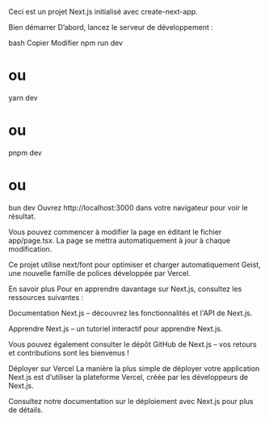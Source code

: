 Ceci est un projet Next.js initialisé avec create-next-app.

Bien démarrer
D’abord, lancez le serveur de développement :

bash
Copier
Modifier
npm run dev
# ou
yarn dev
# ou
pnpm dev
# ou
bun dev
Ouvrez http://localhost:3000 dans votre navigateur pour voir le résultat.

Vous pouvez commencer à modifier la page en éditant le fichier app/page.tsx. La page se mettra automatiquement à jour à chaque modification.

Ce projet utilise next/font pour optimiser et charger automatiquement Geist, une nouvelle famille de polices développée par Vercel.

En savoir plus
Pour en apprendre davantage sur Next.js, consultez les ressources suivantes :

Documentation Next.js – découvrez les fonctionnalités et l'API de Next.js.

Apprendre Next.js – un tutoriel interactif pour apprendre Next.js.

Vous pouvez également consulter le dépôt GitHub de Next.js – vos retours et contributions sont les bienvenus !

Déployer sur Vercel
La manière la plus simple de déployer votre application Next.js est d’utiliser la plateforme Vercel, créée par les développeurs de Next.js.

Consultez notre documentation sur le déploiement avec Next.js pour plus de détails.
